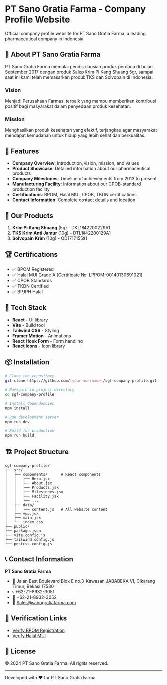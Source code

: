# PT Sano Gratia Farma - Company Profile Website

Official company profile website for PT Sano Gratia Farma, a leading pharmaceutical company in Indonesia.

## 🏥 About PT Sano Gratia Farma

PT Sano Gratia Farma memulai pendistribusian produk perdana di bulan September 2017 dengan produk Salep Krim Pi Kang Shuang 5gr, sampai saat ini kami telah memasarkan produk TKS dan Solvopain di Indonesia.

### Vision
Menjadi Perusahaan Farmasi terbaik yang mampu memberikan kontribusi positif bagi masyarakat dalam penyediaan produk kesehatan.

### Mission
Menghasilkan produk kesehatan yang efektif, terjangkau agar masyarakat mendapat kemudahan untuk hidup yang lebih sehat dan berkualitas.

## 🌟 Features

- **Company Overview**: Introduction, vision, mission, and values
- **Product Showcase**: Detailed information about our pharmaceutical products
- **Company Milestones**: Timeline of achievements from 2013 to present
- **Manufacturing Facility**: Information about our CPOB-standard production facility
- **Certifications**: BPOM, Halal MUI, CPOB, TKDN certifications
- **Contact Information**: Complete contact details and location

## 💊 Our Products

1. **Krim Pi Kang Shuang** (5g) - DKL1842200229A1
2. **TKS Krim Anti Jamur** (10g) - DTL1842200129A1
3. **Solvopain Krim** (10g) - QD171715591

## 🏆 Certifications

- ✅ BPOM Registered
- ✅ Halal MUI Grade A (Certificate No: LPPOM-00140130691021)
- ✅ CPOB Standards
- ✅ TKDN Certified
- ✅ BPJPH Halal

## 🚀 Tech Stack

- **React** - UI library
- **Vite** - Build tool
- **Tailwind CSS** - Styling
- **Framer Motion** - Animations
- **React Hook Form** - Form handling
- **React Icons** - Icon library

## 📦 Installation

```bash
# Clone the repository
git clone https://github.com/[your-username]/sgf-company-profile.git

# Navigate to project directory
cd sgf-company-profile

# Install dependencies
npm install

# Run development server
npm run dev

# Build for production
npm run build
```

## 🏗️ Project Structure

```
sgf-company-profile/
├── src/
│   ├── components/      # React components
│   │   ├── Hero.jsx
│   │   ├── About.jsx
│   │   ├── Products.jsx
│   │   ├── Milestones.jsx
│   │   ├── Facility.jsx
│   │   └── ...
│   ├── data/
│   │   └── content.js   # All website content
│   ├── App.jsx
│   ├── main.jsx
│   └── index.css
├── public/
├── package.json
├── vite.config.js
├── tailwind.config.js
└── postcss.config.js
```

## 📞 Contact Information

**PT Sano Gratia Farma**
- 📍 Jalan East Boulevard Blok E no.3, Kawasan JABABEKA VI, Cikarang Timur, Bekasi 17530
- 📞 +62-21-8932-3051
- 📠 +62-21-8932-3052
- 📧 Sales@sanogratiafarma.com

## 🔗 Verification Links

- [Verify BPOM Registration](https://cekbpom.pom.go.id)
- [Verify Halal MUI](https://halalmui.org/search-product)

## 📄 License

© 2024 PT Sano Gratia Farma. All rights reserved.

---

Developed with ❤️ for PT Sano Gratia Farma